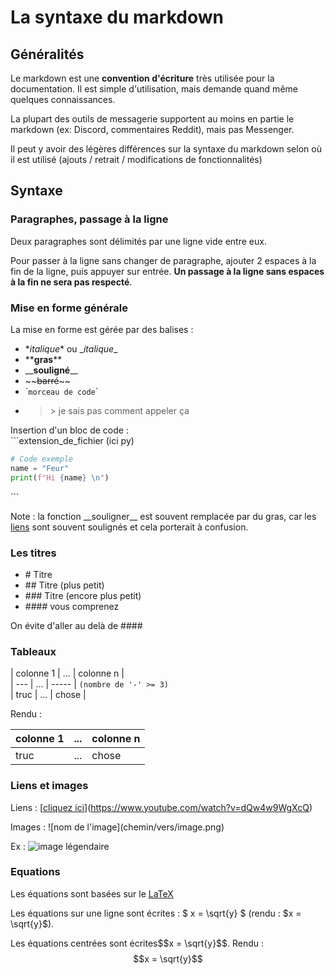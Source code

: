 # La syntaxe du markdown

## Généralités

Le markdown est une **convention d'écriture** très utilisée pour la documentation. Il est simple d'utilisation, mais demande quand même quelques connaissances.

La plupart des outils de messagerie supportent au moins en partie le markdown (ex: Discord, commentaires Reddit), mais pas Messenger.

Il peut y avoir des légères différences sur la syntaxe du markdown selon où il est utilisé (ajouts / retrait / modifications de fonctionnalités)

## Syntaxe

### Paragraphes, passage à la ligne

Deux paragraphes sont délimités par une ligne vide entre eux.

Pour passer à la ligne sans changer de paragraphe, ajouter 2 espaces à la fin de la ligne, puis appuyer sur entrée. **Un passage à la ligne sans espaces à la fin ne sera pas respecté**.

### Mise en forme générale

La mise en forme est gérée par des balises :
- \**italique*\* ou \_*italique*\_
- \*\***gras**\*\* 
- \_\___souligné__\_\_
- \~\~~~barré~~\~\~
- \``morceau de code`\`
- > \> je sais pas comment appeler ça

Insertion d'un bloc de code :   
\`\`\`extension_de_fichier (ici py)  
```py
# Code exemple
name = "Feur"
print(f"Hi {name} \n")
``` 
\`\`\`

Note : la fonction \_\_souligner\_\_ est souvent remplacée par du gras, car les [liens](https://matias.ma/nsfw/) sont souvent soulignés et cela porterait à confusion.

### Les titres

- \# Titre
- \#\# Titre (plus petit)
- \#\#\# Titre (encore plus petit) 
- \#\#\#\# vous comprenez

On évite d'aller au delà de \#\#\#\#

### Tableaux 

\| colonne 1 \| ... \| colonne n \|   
\| --- \| ... \| ----- \| `(nombre de '-' >= 3)`   
\| truc \| ... \| chose \|   

Rendu :

| colonne 1 | ... | colonne n |   
| --- | --- | ----- |   
| truc | ... | chose |   

### Liens et images

Liens : \[[cliquez ici](https://www.youtube.com/watch?v=dQw4w9WgXcQ)\](https://www.youtube.com/watch?v=dQw4w9WgXcQ)

Images : !\[nom de l'image\](chemin/vers/image.png)

Ex : ![image légendaire](../images/stalinerac.jpg)

### Equations

Les équations sont basées sur le [LaTeX](https://en.wikipedia.org/wiki/LaTeX)

Les équations sur une ligne sont écrites : \$ x = \sqrt{y} \$ (rendu : $x = \sqrt{y}$).

Les équations centrées sont écrites\$\$x = \sqrt{y}\$\$. Rendu : 
$$x = \sqrt{y}$$
